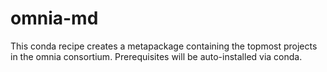 # omnia-md

This conda recipe creates a metapackage containing the topmost projects
in the omnia consortium.  Prerequisites will be auto-installed via conda.
